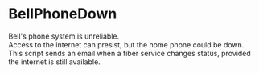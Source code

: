 # BellPhoneDown
Bell's phone system is unreliable.  
Access to the internet can presist, but the home phone could be down.  
This script sends an email when a fiber service changes status, provided the internet is still available.
